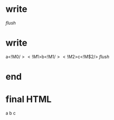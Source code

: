 # write
  <!M$0>
_flush_

# write
  a<!M$0/><!M$1>b<!M$1/><!M$2>c<!M$2/><script>[{"markerId":0,"componentId":"first","input":{}},{"markerId":1,"componentId":"second","input":{}},{"markerId":2,"componentId":"third","input":{}}]</script>
_flush_

# end

# final HTML
  <!--M$0-->
  <html>
    <head />
    <body>
      a
      <!--M$0/-->
      <!--M$1-->
      b
      <!--M$1/-->
      <!--M$2-->
      c
      <!--M$2/-->
      <script>
        [{"markerId":0,"componentId":"first","input":{}},{"markerId":1,"componentId":"second","input":{}},{"markerId":2,"componentId":"third","input":{}}]
      </script>
    </body>
  </html>
